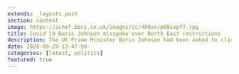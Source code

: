 ```yaml
---
extends: _layouts.post
section: content
image: https://ichef.bbci.co.uk/images/ic/400xn/p08svpf7.jpg 
title: Covid 19 Boris Johnson misspoke over North East restrictions 
description: The UK Prime Minister Boris Johnson had been asked to clarify the rules after confusion over restrictions in north-east England. 
date: 2020-09-29-13-47-50 
categories: [latest, politics] 
featured: true 
--- 
```

